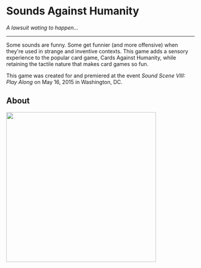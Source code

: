 # Sounds Against Humanity #
*A lawsuit wating to happen...*

---

Some sounds are funny.  Some get funnier (and more offensive) when they're used in strange and inventive contexts.  This game adds a sensory experience to the popular card game, Cards Against Humanity, while retaining the tactile nature that makes card games so fun.

This game was created for and premiered at the event *Sound Scene VIII:  Play Along* on May 16, 2015 in Washington, DC.  

## About


<img src="images/soundscene.jpg" width="400">

